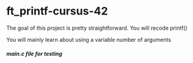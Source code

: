 # ft_printf-cursus-42

<p>The goal of this project is pretty straightforward. You will recode printf()</p>
</p>You will mainly learn about using a variable number of arguments</p>

<h5>main.c file for testing</h5>